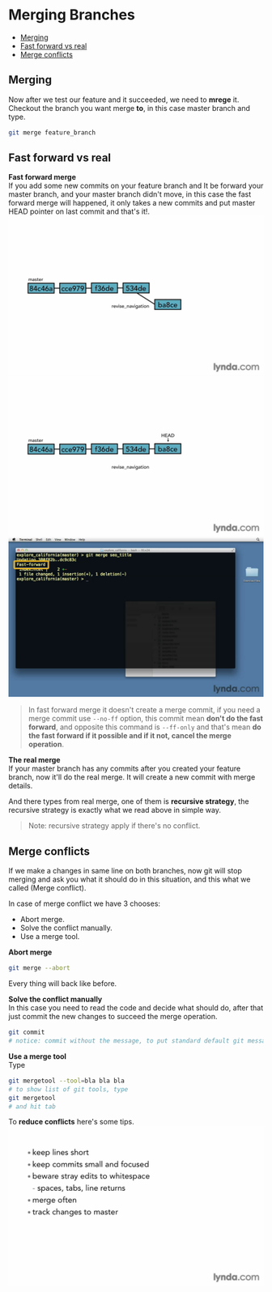 # Merging Branches

* [Merging](#merging)
* [Fast forward vs real](#fast-forward-vs-real)
* [Merge conflicts](#merge-conflicts)

## Merging
Now after we test our feature and it succeeded, we need to **mrege** it. <br>
Checkout the branch you want merge **to**, in this case master branch and type.
```bash
git merge feature_branch
```

## Fast forward vs real
**Fast forward merge** <br>
If you add some new commits on your feature branch and It be forward your master branch, and your master branch didn't move, in this case the fast forward merge will happened, it only takes a new commits and put master HEAD pointer on last commit and that's it!.
![real vs fast forward](./images/10-1-real-vs-fast-forward.jpg)
![fast forward digram](./images/10-1-2-fast-forward-digram.jpg)
![fast forward command](./images/10-1-3-fast-forward.jpg)

> In fast forward merge it doesn't create a merge commit, if you need a merge commit use <code>--no-ff</code> option, this commit mean **don't do the fast forward**, and opposite this command is <code>--ff-only</code> and that's mean **do the fast forward if it possible and if it not, cancel the merge operation**.

**The real merge** <br>
If your master branch has any commits after you created your feature branch, now it'll do the real merge. It will create a new commit with merge details.

And there types from real merge, one of them is **recursive strategy**, the recursive strategy is exactly what we read above in simple way.

> Note: recursive strategy apply if there's no conflict.

## Merge conflicts
If we make a changes in same line on both branches, now git will stop merging and ask you what it should do in this situation, and this what we called (Merge conflict).

In case of merge conflict we have 3 chooses:
* Abort merge.
* Solve the conflict manually.
* Use a merge tool.

**Abort merge**
```bash
git merge --abort
```
Every thing will back like before.

**Solve the conflict manually** <br>
In this case you need to read the code and decide what should do, after that just commit the new changes to succeed the merge operation.
```bash
git commit
# notice: commit without the message, to put standard default git message.
```

**Use a merge tool** <br>
Type
```bash
git mergetool --tool=bla bla bla
# to show list of git tools, type
git mergetool
# and hit tab
```

To **reduce conflicts** here's some tips.
![reduce conflicts](./images/10-5-reduce-conflicts.jpg)

